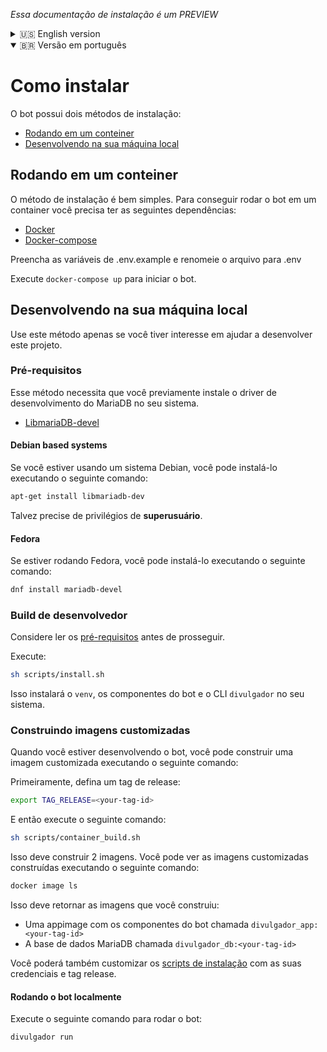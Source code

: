 <i> Essa documentação de instalação é um PREVIEW </i>

<details>
    <summary>🇺🇸 English version</summary>

# How to Install

The bot has 2 possible installation methods:

- [Running inside a container](#running-inside-a-container)
- [Development on your local machine](#development-on-your-local-machine)

## Running inside a container

This is a very straightforward method. In order to be able to run the bot inside a container you need to have the following requirements:

- [Docker](https://www.docker.com/products/docker-desktop)
- [Docker-compose](https://docs.docker.com/compose/install/)

Fill out the .env.example variables and rename it to .env

Now run `docker-compose up` to start the bot.

## Development on your local machine

Use this method only if you intend to help developing this project.

### Pre-requirements

This method will require that you previously install the MariaDB development driver dependencies on your system.

- [LibmariaDB-devel](https://www.mariadb.org/mariadb-enterprise/downloads/library/)

#### Debian based systems

If you are using a Debian system, you can install it by running the following command:

```sh
apt-get install libmariadb-dev
```

This may require **superuser** privileges.

#### Fedora

If you are running Fedora, you can install it by running the following command:

```sh
dnf install mariadb-devel
```

### Development build

Please, consider reading the pre-requirements section before proceeding.

Simply run:

```sh
sh scripts/install.sh
```

This should install the python `venv`, the bot components and the bot CLI `divulgador` on you local system.

### Building custom images

When you are developing the bot, you can build a custom image by running the following command:

First, set a custom tag release:

```sh
export TAG_RELEASE=<your-tag-id>
```

And then run the following command:

```sh
sh scripts/container_build.sh
```

This will build 2 docker images. You can check your custom built images by running the following command:

```sh
docker image ls
```

This should return the images you have built:

- An app image with the bot components called `divulgador_app:<your-tag-id>`
- A Database image with the MariaDB database `divulgador_db:<your-tag-id>`

You can also customize the [installation scripts](../scripts/common.sh) with your credentials and tag release.

#### Running the bot locally

Execute the following command to run the bot:

```sh
divulgador run
```

</details>

<details open >
    <summary>🇧🇷 Versão em português</summary>

# Como instalar

O bot possui dois métodos de instalação:

- [Rodando em um conteiner](#rodando-em-um-conteiner)
- [Desenvolvendo na sua máquina local](#desenvolvendo-na-sua-máquina-local)

## Rodando em um conteiner

O método de instalação é bem simples. Para conseguir rodar o bot em um container você precisa ter as seguintes dependências:

- [Docker](https://www.docker.com/products/docker-desktop)
- [Docker-compose](https://docs.docker.com/compose/install/)

Preencha as variáveis de .env.example e renomeie o arquivo para .env

Execute `docker-compose up` para iniciar o bot.

## Desenvolvendo na sua máquina local

Use este método apenas se você tiver interesse em ajudar a desenvolver este projeto.

### Pré-requisitos

Esse método necessita que você previamente instale o driver de desenvolvimento do MariaDB no seu sistema.

- [LibmariaDB-devel](https://www.mariadb.org/mariadb-enterprise/downloads/library/)

#### Debian based systems

Se você estiver usando um sistema Debian, você pode instalá-lo executando o seguinte comando:

```sh
apt-get install libmariadb-dev
```

Talvez precise de privilégios de **superusuário**.

#### Fedora

Se estiver rodando Fedora, você pode instalá-lo executando o seguinte comando:

```sh
dnf install mariadb-devel
```

### Build de desenvolvedor

Considere ler os [pré-requisitos](#pré-requisitos) antes de prosseguir.

Execute:

```sh
sh scripts/install.sh
```

Isso instalará o `venv`, os componentes do bot e o CLI `divulgador` no seu sistema.

### Construindo imagens customizadas

Quando você estiver desenvolvendo o bot, você pode construir uma imagem customizada executando o seguinte comando:

Primeiramente, defina um tag de release:

```sh
export TAG_RELEASE=<your-tag-id>
```

E então execute o seguinte comando:

```sh
sh scripts/container_build.sh
```

Isso deve construir 2 imagens. Você pode ver as imagens customizadas construídas executando o seguinte comando:

```sh
docker image ls
```
Isso deve retornar as imagens que você construiu:

- Uma appimage com os componentes do bot chamada `divulgador_app:<your-tag-id>`
- A base de dados MariaDB chamada `divulgador_db:<your-tag-id>`

Você poderá também customizar os [scripts de instalação](../scripts/common.sh) com as suas credenciais e tag release.

#### Rodando o bot localmente

Execute o seguinte comando para rodar o bot:

```sh
divulgador run
```

</details>
